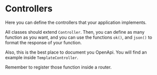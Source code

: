 # Controllers

Here you can define the controllers that your application implements.

All classes should extend `Controller`. Then, you can define as many function as you want, 
and you can use the functions `ok()`, and `json()` to format the response of your function.

Also, this is the best place to document you OpenApi. You will find an example inside `TemplateController`.

Remember to register those function inside a router.
